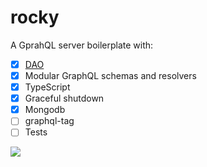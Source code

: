 # rocky

A GprahQL server boilerplate with:
- [x] [DAO](https://en.wikipedia.org/wiki/Data_access_object)
- [x] Modular GraphQL schemas and resolvers
- [x] TypeScript
- [x] Graceful shutdown
- [x] Mongodb
- [ ] graphql-tag
- [ ] Tests

![](https://raw.githubusercontent.com/ilgooz/rocky-boilerplate/master/rocky.jpg)